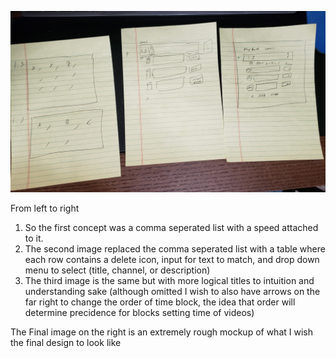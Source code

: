 ![design picture](design.jpg "design picture")


From left to right

1. So the first concept was a comma seperated list with a speed attached to it.
1. The second image replaced the comma seperated list with a table where each row contains a delete icon, input for text to match, and drop down menu to select (title, channel, or description)
1. The third image is the same but with more logical titles to intuition and understanding sake (although omitted I wish to also have arrows on the far right to change the order of time block, the idea that order will determine precidence for blocks setting time of videos)

The Final image on the right is an extremely rough mockup of what I wish the final design to look like